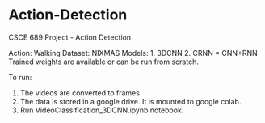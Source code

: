 # Action-Detection
CSCE 689 Project - Action Detection

Action: Walking
Dataset: NIXMAS
Models:
	1. 3DCNN
	2. CRNN = CNN+RNN
Trained weights are available or can be run from scratch.

To run:

1. The videos are converted to frames.
2. The data is stored in a google drive. It is mounted to google colab.
3. Run VideoClassification_3DCNN.ipynb notebook. 

